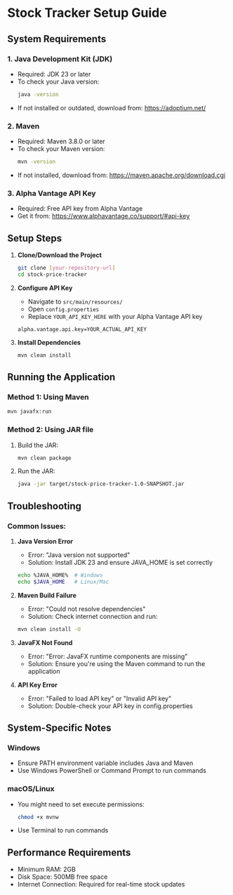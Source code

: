 # Stock Tracker Setup Guide

## System Requirements

### 1. Java Development Kit (JDK)
- Required: JDK 23 or later
- To check your Java version:
  ```bash
  java -version
  ```
- If not installed or outdated, download from: https://adoptium.net/

### 2. Maven
- Required: Maven 3.8.0 or later
- To check your Maven version:
  ```bash
  mvn -version
  ```
- If not installed, download from: https://maven.apache.org/download.cgi

### 3. Alpha Vantage API Key
- Required: Free API key from Alpha Vantage
- Get it from: https://www.alphavantage.co/support/#api-key

## Setup Steps

1. **Clone/Download the Project**
   ```bash
   git clone [your-repository-url]
   cd stock-price-tracker
   ```

2. **Configure API Key**
   - Navigate to `src/main/resources/`
   - Open `config.properties`
   - Replace `YOUR_API_KEY_HERE` with your Alpha Vantage API key
   ```properties
   alpha.vantage.api.key=YOUR_ACTUAL_API_KEY
   ```

3. **Install Dependencies**
   ```bash
   mvn clean install
   ```

## Running the Application

### Method 1: Using Maven
```bash
mvn javafx:run
```

### Method 2: Using JAR file
1. Build the JAR:
   ```bash
   mvn clean package
   ```
2. Run the JAR:
   ```bash
   java -jar target/stock-price-tracker-1.0-SNAPSHOT.jar
   ```

## Troubleshooting

### Common Issues:

1. **Java Version Error**
   - Error: "Java version not supported"
   - Solution: Install JDK 23 and ensure JAVA_HOME is set correctly
   ```bash
   echo %JAVA_HOME%  # Windows
   echo $JAVA_HOME   # Linux/Mac
   ```

2. **Maven Build Failure**
   - Error: "Could not resolve dependencies"
   - Solution: Check internet connection and run:
   ```bash
   mvn clean install -U
   ```

3. **JavaFX Not Found**
   - Error: "Error: JavaFX runtime components are missing"
   - Solution: Ensure you're using the Maven command to run the application

4. **API Key Error**
   - Error: "Failed to load API key" or "Invalid API key"
   - Solution: Double-check your API key in config.properties

## System-Specific Notes

### Windows
- Ensure PATH environment variable includes Java and Maven
- Use Windows PowerShell or Command Prompt to run commands

### macOS/Linux
- You might need to set execute permissions:
  ```bash
  chmod +x mvnw
  ```
- Use Terminal to run commands

## Performance Requirements

- Minimum RAM: 2GB
- Disk Space: 500MB free space
- Internet Connection: Required for real-time stock updates
